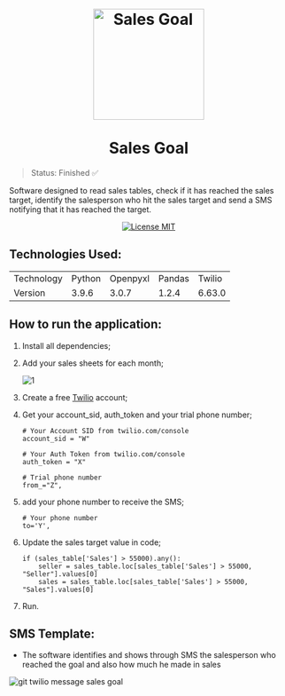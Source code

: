 <h1 align="center">
<br>
  <img src="https://user-images.githubusercontent.com/54152996/147423264-5afb5e69-75ed-497a-bd85-3e20b96d041b.png" alt="Sales Goal" width="200">
<br>
<br>
  Sales Goal
</h1>

> Status: Finished ✅

<p>Software designed to read sales tables, check if it has reached the sales target, identify the salesperson who hit the sales target and send a SMS notifying that it has reached the target.</p>

<p align="center">
  <a href="https://opensource.org/licenses/MIT">
    <img src="https://img.shields.io/badge/License-MIT-blue.svg" alt="License MIT">
  </a>
</p>

## Technologies Used:

<table>
  <tr>
    <td>Technology</td>
    <td>Python</td>
    <td>Openpyxl</td>
    <td>Pandas</td>
    <td>Twilio</td>
  </tr>
  <tr>
    <td>Version</td>
    <td>3.9.6</td>
    <td>3.0.7</td>
    <td>1.2.4</td>
    <td>6.63.0</td>
  </tr>
</table>

## How to run the application:

1. Install all dependencies;
2. Add your sales sheets for each month;

    ![1](https://user-images.githubusercontent.com/54152996/129397022-28d29576-2695-40a7-9e8f-3fc5073fa48c.jpg)

3. Create a free [Twilio](https://www.twilio.com/try-twilio) account; 
 
4. Get your account_sid, auth_token and your trial phone number;

     ```
    # Your Account SID from twilio.com/console
    account_sid = "W"
    
    # Your Auth Token from twilio.com/console
    auth_token = "X"
    
    # Trial phone number
    from_="Z",
    ```    
    
5. add your phone number to receive the SMS;

    ```
    # Your phone number
    to='Y',
    ```    
    
6. Update the sales target value in code;

    ```
    if (sales_table['Sales'] > 55000).any():
        seller = sales_table.loc[sales_table['Sales'] > 55000, "Seller"].values[0]
        sales = sales_table.loc[sales_table['Sales'] > 55000, "Sales"].values[0]
    ```
    
7. Run.

## SMS Template:

* The software identifies and shows through SMS the salesperson who reached the goal and also how much he made in sales

![git twilio message sales goal](https://user-images.githubusercontent.com/54152996/129395626-f3c77b74-cac6-444c-99d4-ffc46d5573ef.jpeg)

